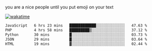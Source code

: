 you are a nice people until you put emoji on your text

[![wakatime](https://wakatime.com/badge/user/87646243-158a-4241-a3cb-668e1fa2dbb8.svg)](https://wakatime.com/@87646243-158a-4241-a3cb-668e1fa2dbb8)
<!--START_SECTION:waka-->

```txt
JavaScript   6 hrs 23 mins   ████████████░░░░░░░░░░░░░   47.63 %
PHP          4 hrs 58 mins   █████████▒░░░░░░░░░░░░░░░   37.12 %
Python       30 mins         █░░░░░░░░░░░░░░░░░░░░░░░░   03.73 %
JSON         29 mins         █░░░░░░░░░░░░░░░░░░░░░░░░   03.64 %
HTML         19 mins         ▓░░░░░░░░░░░░░░░░░░░░░░░░   02.44 %
```

<!--END_SECTION:waka-->
